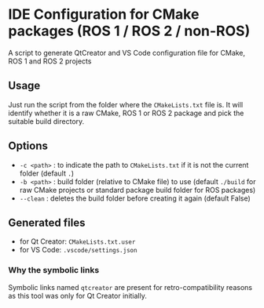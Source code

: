# IDE Configuration for CMake packages (ROS 1 / ROS 2 / non-ROS)

A script to generate QtCreator and VS Code configuration file for CMake, ROS 1 and ROS 2 projects


## Usage

Just run the script from the folder where the `CMakeLists.txt` file is. It will identify whether it is a raw CMake, ROS 1 or ROS 2 package and pick the suitable build directory.

## Options

- `-c <path>` : to indicate the path to `CMakeLists.txt` if it is not the current folder (default `.`)
- `-b <path>` : build folder (relative to CMake file) to use (default `./build` for raw CMake projects or standard package build folder for ROS packages)
- `--clean` : deletes the build folder before creating it again (default False)

## Generated files

- for Qt Creator: `CMakeLists.txt.user`
- for VS Code: `.vscode/settings.json`

### Why the symbolic links

Symbolic links named `qtcreator` are present for retro-compatibility reasons as this tool was only for Qt Creator initially.
